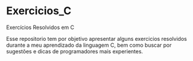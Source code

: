 # Exercicios_C
Exercícios Resolvidos em C

Esse repositorio tem por objetivo apresentar alguns exercicios resolvidos durante a meu aprendizado da linguagem C, bem como buscar por sugestões e dicas de programadores mais experientes.
